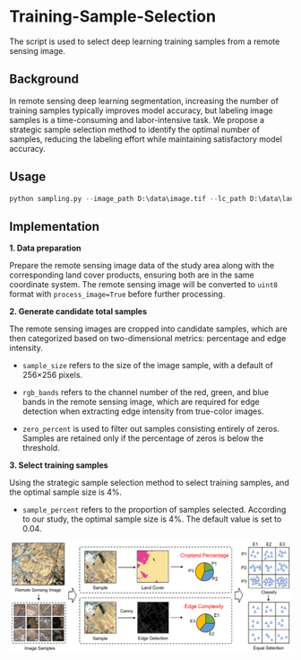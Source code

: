 # Training-Sample-Selection

The script is used to select deep learning training samples from a remote sensing image. 

## Background

In remote sensing deep learning segmentation, increasing the number of training samples typically improves model accuracy, but labeling image samples is a time-consuming and labor-intensive task. We propose a strategic sample selection method to identify the optimal number of samples, reducing the labeling effort while maintaining satisfactory model accuracy. 

## Usage

```python
python sampling.py --image_path D:\data\image.tif --lc_path D:\data\land_cover.tif --lc_target_value 1
```

## Implementation

**1. Data preparation**

Prepare the remote sensing image data of the study area along with the corresponding land cover products, ensuring both are in the same coordinate system. The remote sensing image will be converted to `uint8` format with `process_image=True` before further processing. 

**2. Generate candidate total samples**

The remote sensing images are cropped into candidate samples, which are then categorized based on two-dimensional metrics: percentage and edge intensity. 

- `sample_size` refers to the size of the image sample, with a default of 256×256 pixels. 

- `rgb_bands` refers to the channel number of the red, green, and blue bands in the remote sensing image, which are required for edge detection when extracting edge intensity from true-color images. 

- `zero_percent` is used to filter out samples consisting entirely of zeros. Samples are retained only if the percentage of zeros is below the threshold. 

**3. Select training samples**

Using the strategic sample selection method to select training samples, and the optimal sample size is 4%.

- `sample_percent` refers to the proportion of samples selected. According to our study, the optimal sample size is 4%. The default value is set to 0.04. 

![](https://github.com/Remote-Sensing-of-Land-Resource-Lab/Training-Sample-Selection/blob/main/figures/selection1.png)